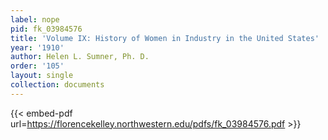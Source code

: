```yaml
---
label: nope
pid: fk_03984576
title: 'Volume IX: History of Women in Industry in the United States'
year: '1910'
author: Helen L. Sumner, Ph. D.
order: '105'
layout: single
collection: documents
---
```



{{< embed-pdf url=https://florencekelley.northwestern.edu/pdfs/fk_03984576.pdf >}}